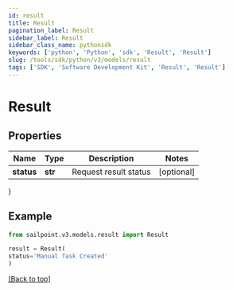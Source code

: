 ```yaml
---
id: result
title: Result
pagination_label: Result
sidebar_label: Result
sidebar_class_name: pythonsdk
keywords: ['python', 'Python', 'sdk', 'Result', 'Result'] 
slug: /tools/sdk/python/v3/models/result
tags: ['SDK', 'Software Development Kit', 'Result', 'Result']
---
```


# Result


## Properties

Name | Type | Description | Notes
------------ | ------------- | ------------- | -------------
**status** | **str** | Request result status | [optional] 
}

## Example

```python
from sailpoint.v3.models.result import Result

result = Result(
status='Manual Task Created'
)

```
[[Back to top]](#) 

